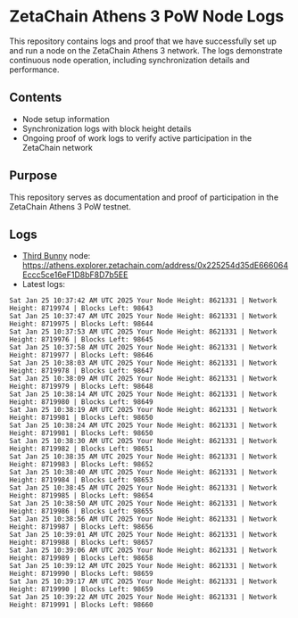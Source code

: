 # ZetaChain Athens 3 PoW Node Logs
This repository contains logs and proof that we have successfully set up and run a node on the ZetaChain Athens 3 network. The logs demonstrate continuous node operation, including synchronization details and performance.

## Contents
- Node setup information
- Synchronization logs with block height details
- Ongoing proof of work logs to verify active participation in the ZetaChain network

## Purpose
This repository serves as documentation and proof of participation in the ZetaChain Athens 3 PoW testnet.

## Logs

- [Third Bunny](https://thirdbunny.xyz/) node: https://athens.explorer.zetachain.com/address/0x225254d35dE666064Eccc5ce16eF1D8bF8D7b5EE
- Latest logs:
```
Sat Jan 25 10:37:42 AM UTC 2025 Your Node Height: 8621331 | Network Height: 8719974 | Blocks Left: 98643
Sat Jan 25 10:37:47 AM UTC 2025 Your Node Height: 8621331 | Network Height: 8719975 | Blocks Left: 98644
Sat Jan 25 10:37:53 AM UTC 2025 Your Node Height: 8621331 | Network Height: 8719976 | Blocks Left: 98645
Sat Jan 25 10:37:58 AM UTC 2025 Your Node Height: 8621331 | Network Height: 8719977 | Blocks Left: 98646
Sat Jan 25 10:38:03 AM UTC 2025 Your Node Height: 8621331 | Network Height: 8719978 | Blocks Left: 98647
Sat Jan 25 10:38:09 AM UTC 2025 Your Node Height: 8621331 | Network Height: 8719979 | Blocks Left: 98648
Sat Jan 25 10:38:14 AM UTC 2025 Your Node Height: 8621331 | Network Height: 8719980 | Blocks Left: 98649
Sat Jan 25 10:38:19 AM UTC 2025 Your Node Height: 8621331 | Network Height: 8719981 | Blocks Left: 98650
Sat Jan 25 10:38:24 AM UTC 2025 Your Node Height: 8621331 | Network Height: 8719981 | Blocks Left: 98650
Sat Jan 25 10:38:30 AM UTC 2025 Your Node Height: 8621331 | Network Height: 8719982 | Blocks Left: 98651
Sat Jan 25 10:38:35 AM UTC 2025 Your Node Height: 8621331 | Network Height: 8719983 | Blocks Left: 98652
Sat Jan 25 10:38:40 AM UTC 2025 Your Node Height: 8621331 | Network Height: 8719984 | Blocks Left: 98653
Sat Jan 25 10:38:45 AM UTC 2025 Your Node Height: 8621331 | Network Height: 8719985 | Blocks Left: 98654
Sat Jan 25 10:38:50 AM UTC 2025 Your Node Height: 8621331 | Network Height: 8719986 | Blocks Left: 98655
Sat Jan 25 10:38:56 AM UTC 2025 Your Node Height: 8621331 | Network Height: 8719987 | Blocks Left: 98656
Sat Jan 25 10:39:01 AM UTC 2025 Your Node Height: 8621331 | Network Height: 8719988 | Blocks Left: 98657
Sat Jan 25 10:39:06 AM UTC 2025 Your Node Height: 8621331 | Network Height: 8719989 | Blocks Left: 98658
Sat Jan 25 10:39:12 AM UTC 2025 Your Node Height: 8621331 | Network Height: 8719990 | Blocks Left: 98659
Sat Jan 25 10:39:17 AM UTC 2025 Your Node Height: 8621331 | Network Height: 8719990 | Blocks Left: 98659
Sat Jan 25 10:39:22 AM UTC 2025 Your Node Height: 8621331 | Network Height: 8719991 | Blocks Left: 98660
```
